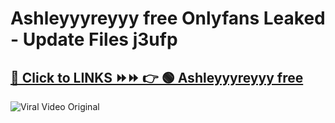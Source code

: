 
 # Ashleyyyreyyy free Onlyfans Leaked - Update Files j3ufp

## <h2><a href="https://clipsfans.com/Ashleyyyreyyy_free&ref=git">🔗 Click to LINKS ⏩⏩ 👉 🟢 Ashleyyyreyyy free </a></h2>

<a href="https://clipsfans.com/Ashleyyyreyyy_free&ref=git" rel="nofollow" data-target="animated-image.originalLink"><img src="https://i.ibb.co.com/xMMVF88/686577567.gif" alt="Viral Video Original" style="max-width: 100%; display: inline-block;" data-target="animated-image.originalImage"></a>

